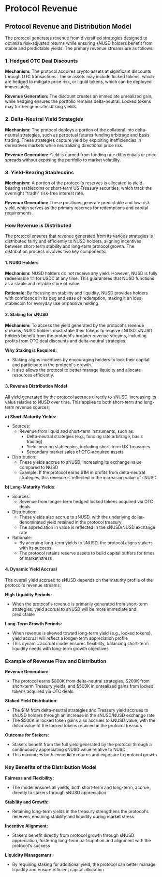 # Protocol Revenue

## Protocol Revenue and Distribution Model

The protocol generates revenue from diversified strategies designed to optimize risk-adjusted returns while ensuring sNUSD holders benefit from stable and predictable yields. The primary revenue streams are as follows:



### 1. Hedged OTC Deal Discounts

**Mechanism:** The protocol acquires crypto assets at significant discounts through OTC transactions. These assets may include locked tokens, which are hedged to mitigate price risk, or liquid tokens, which can be deployed immediately.

**Revenue Generation:** The discount creates an immediate unrealized gain, while hedging ensures the portfolio remains delta-neutral. Locked tokens may further generate staking yields.

### 2. Delta-Neutral Yield Strategies

**Mechanism:** The protocol deploys a portion of the collateral into delta-neutral strategies, such as perpetual futures funding arbitrage and basis trading. These strategies capture yield by exploiting inefficiencies in derivatives markets while neutralizing directional price risk.

**Revenue Generation:** Yield is earned from funding rate differentials or price spreads without exposing the portfolio to market volatility.

### 3. Yield-Bearing Stablecoins

**Mechanism:** A portion of the protocol's reserves is allocated to yield-bearing stablecoins or short-term US Treasury securities, which track the overnight "tradfi" risk-free interest rate.

**Revenue Generation:** These positions generate predictable and low-risk yield, which serves as the primary reserves for redemptions and capital requirements.

### How Revenue is Distributed

The protocol ensures that revenue generated from its various strategies is distributed fairly and efficiently to NUSD holders, aligning incentives between short-term stability and long-term protocol growth. The distribution process involves two key components:

#### 1. NUSD Holders

**Mechanism:** NUSD holders do not receive any yield. However, NUSD is fully redeemable 1:1 for USDC at any time. This guarantees that NUSD functions as a stable and reliable store of value.

**Rationale:** By focusing on stability and liquidity, NUSD provides holders with confidence in its peg and ease of redemption, making it an ideal stablecoin for everyday use or passive holding.

#### 2. Staking for sNUSD

**Mechanism:** To access the yield generated by the protocol's revenue streams, NUSD holders must stake their tokens to receive sNUSD. sNUSD holders benefit from the protocol's broader revenue streams, including profits from OTC deal discounts and delta-neutral strategies.

**Why Staking is Required:**

* Staking aligns incentives by encouraging holders to lock their capital and participate in the protocol's growth.
* It also allows the protocol to better manage liquidity and allocate resources efficiently.

#### 3. Revenue Distribution Model

All yield generated by the protocol accrues directly to sNUSD, increasing its value relative to NUSD over time. This applies to both short-term and long-term revenue sources:

**a) Short-Maturity Yields:**

* Sources:
  * Revenue from liquid and short-term instruments, such as:
    * Delta-neutral strategies (e.g., funding rate arbitrage, basis trading)
    * Yield-bearing stablecoins, including short-term US Treasuries
    * Secondary market sales of OTC-acquired assets
* Distribution:
  * These yields accrue to sNUSD, increasing its exchange value compared to NUSD
  * Example: If the protocol earns $1M in profits from delta-neutral strategies, this revenue is reflected in the increasing value of sNUSD

**b) Long-Maturity Yields:**

* Sources:
  * Revenue from longer-term hedged locked tokens acquired via OTC deals
* Distribution:
  * These yields also accrue to sNUSD, with the underlying dollar-denominated yield retained in the protocol treasury
  * The appreciation in value is reflected in the sNUSD/NUSD exchange rate
* Rationale:
  * By accruing long-term yields to sNUSD, the protocol aligns stakers with its success
  * The protocol retains reserve assets to build capital buffers for times of market stress

#### 4. Dynamic Yield Accrual

The overall yield accrued to sNUSD depends on the maturity profile of the protocol's revenue streams:

**High Liquidity Periods:**

* When the protocol's revenue is primarily generated from short-term strategies, yield accrual to sNUSD will be more immediate and predictable

**Long-Term Growth Periods:**

* When revenue is skewed toward long-term yield (e.g., locked tokens), yield accrual will reflect a longer-term appreciation profile
* This dynamic accrual model ensures flexibility, balancing short-term liquidity needs with long-term growth objectives

### Example of Revenue Flow and Distribution

**Revenue Generation:**

* The protocol earns $800K from delta-neutral strategies, $200K from short-term Treasury yields, and $500K in unrealized gains from locked tokens acquired via OTC deals.

**Staked Yield Distribution:**

* The $1M from delta-neutral strategies and Treasury yield accrues to sNUSD holders through an increase in the sNUSD/NUSD exchange rate
* The $500K in locked token gains also accrues to sNUSD value, with the dollar value of the locked tokens retained in the protocol treasury

**Outcome for Stakers:**

* Stakers benefit from the full yield generated by the protocol through a continuously appreciating sNUSD value relative to NUSD
* This maximizes both immediate returns and exposure to protocol growth

### Key Benefits of the Distribution Model

**Fairness and Flexibility:**

* The model ensures all yields, both short-term and long-term, accrue directly to stakers through sNUSD appreciation

**Stability and Growth:**

* Retaining long-term yields in the treasury strengthens the protocol's reserves, ensuring stability and liquidity during market stress

**Incentive Alignment:**

* Stakers benefit directly from protocol growth through sNUSD appreciation, fostering long-term participation and alignment with the protocol's success

**Liquidity Management:**

* By requiring staking for additional yield, the protocol can better manage liquidity and ensure efficient capital allocation
